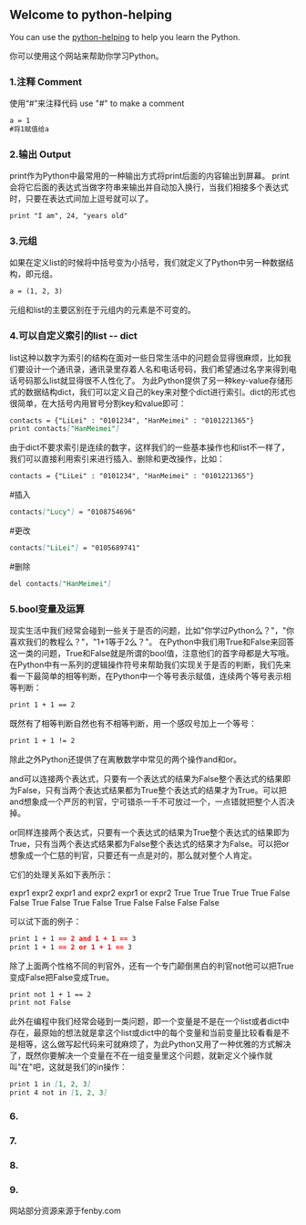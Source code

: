 ## Welcome to python-helping

You can use the [python-helping](https://zhuxilei.github.io/python-helping-txt/) to help you learn the Python.

你可以使用这个网站来帮助你学习Python。


### 1.注释 Comment
使用“#”来注释代码
use "#" to make a comment 
```markdown
a = 1
#将1赋值给a
```
### 2.输出 Output
print作为Python中最常用的一种输出方式将print后面的内容输出到屏幕。
print会将它后面的表达式当做字符串来输出并自动加入换行，当我们相接多个表达式时，只要在表达式间加上逗号就可以了。
```markdown
print "I am", 24, "years old"
```
### 3.元组
如果在定义list的时候将中括号变为小括号，我们就定义了Python中另一种数据结构，即元组。
```markdown
a = (1, 2, 3)
```
元组和list的主要区别在于元组内的元素是不可变的。

### 4.可以自定义索引的list -- dict
list这种以数字为索引的结构在面对一些日常生活中的问题会显得很麻烦，比如我们要设计一个通讯录，通讯录里存着人名和电话号码，我们希望通过名字来得到电话号码那么list就显得很不人性化了。
为此Python提供了另一种key-value存储形式的数据结构dict，我们可以定义自己的key来对整个dict进行索引。dict的形式也很简单，在大括号内用冒号分割key和value即可：
```markdown
contacts = {"LiLei" : "0101234", "HanMeimei" : "0101221365"}
print contacts["HanMeimei"]
```
由于dict不要求索引是连续的数字，这样我们的一些基本操作也和list不一样了，我们可以直接利用索引来进行插入、删除和更改操作，比如：
```markdown
contacts = {"LiLei" : "0101234", "HanMeimei" : "0101221365"}
```
#插入
```markdown
contacts["Lucy"] = "0108754696"
```
#更改
```markdown
contacts["LiLei"] = "0105689741"
```
#删除
```markdown
del contacts["HanMeimei"]
```

### 5.bool变量及运算
现实生活中我们经常会碰到一些关于是否的问题，比如"你学过Python么？"，"你喜欢我们的教程么？"，"1+1等于2么？"。
在Python中我们用True和False来回答这一类的问题，True和False就是所谓的bool值，注意他们的首字母都是大写哦。
在Python中有一系列的逻辑操作符号来帮助我们实现关于是否的判断，我们先来看一下最简单的相等判断，在Python中一个等号表示赋值，连续两个等号表示相等判断：
```markdown
print 1 + 1 == 2
```
既然有了相等判断自然也有不相等判断，用一个感叹号加上一个等号：
```markdown
print 1 + 1 != 2
```
除此之外Python还提供了在离散数学中常见的两个操作and和or。

and可以连接两个表达式，只要有一个表达式的结果为False整个表达式的结果即为False，只有当两个表达式结果都为True整个表达式的结果才为True。可以把and想象成一个严厉的判官，宁可错杀一千不可放过一个，一点错就把整个人否决掉。

or同样连接两个表达式，只要有一个表达式的结果为True整个表达式的结果即为True，只有当两个表达式结果都为False整个表达式的结果才为False。可以把or想象成一个仁慈的判官，只要还有一点是对的，那么就对整个人肯定。

它们的处理关系如下表所示：

expr1	 expr2	 expr1 and expr2	 expr1 or expr2
True	 True	        True	             True
True	 False	      False	             True
False	 True	        False	             True
False	 False	      False	             False

可以试下面的例子：
```markdown
print 1 + 1 == 2 and 1 + 1 == 3
print 1 + 1 == 2 or 1 + 1 == 3
```
除了上面两个性格不同的判官外，还有一个专门颠倒黑白的判官not他可以把True变成False把False变成True。
```markdown
print not 1 + 1 == 2
print not False
```
此外在编程中我们经常会碰到一类问题，即一个变量是不是在一个list或者dict中存在，最原始的想法就是拿这个list或dict中的每个变量和当前变量比较看看是不是相等，这么做写起代码来可就麻烦了，为此Python又用了一种优雅的方式解决了，既然你要解决一个变量在不在一组变量里这个问题，就新定义个操作就叫"在"吧，这就是我们的in操作：
```markdown
print 1 in [1, 2, 3]
print 4 not in [1, 2, 3]
```
### 6.
### 7.
### 8.
### 9.
网站部分资源来源于fenby.com
